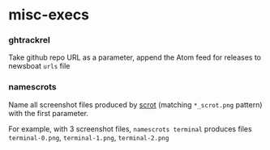 # misc-execs

### ghtrackrel

Take github repo URL as a parameter, append the Atom feed for releases to newsboat `urls` file

### namescrots

Name all screenshot files produced by [scrot](https://github.com/resurrecting-open-source-projects/scrot) (matching `*_scrot.png` pattern) with the first parameter.

For example, with 3 screenshot files, `namescrots terminal` produces files `terminal-0.png`, `terminal-1.png`, `terminal-2.png`

